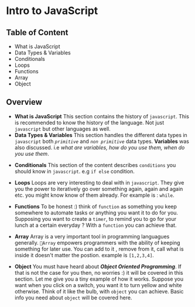 # Intro to JavaScript

## Table of Content

- What is JavaScript
- Data Types & Variables
- Conditionals
- Loops
- Functions
- Array
- Object

## Overview

- **What is JavaScript**
  This section contains the history of `javascript`. This is recommended to know the history of the language. Not just `javascript` but other languages as well.
  <br>
- **Data Types & Variables**
  This section handles the different data types in `javascript` both _`primitive`_ and _`non primitive`_ data types. **Variables** was also discussed. i.e _what are variables, how do you use them, when do you use them_.

* **Conditionals**
  This section of the content describes `conditions` you should know in `javascript`. e.g `if else` condition.

- **Loops**
  Loops are very interesting to deal with in `javascript`. They give you the power to iteratively go over something again, again and again etc. you might know know of them already. For example is : `while`.

* **Functions**
  To be honest :) think of `function` as something you keep somewhere to automate tasks or anything you want it to do for you. Supposing you want to create a `timer`, to remind you to go for your lunch at a certain everyday ? With a `function` you can achieve that.

- **Array**
  Array is a very important tool in programming languagues generally. `Array` empowers programmers with the ability of keeping something for later use. You can add to it , remove from it, call what is inside it doesn't matter the postion. example is `[1,2,3,4]`.

* **Object**
  You must have heard about **_Object Oriented Programming_**. If that is not the case for you then, no worries :) it will be covered in this section. Let me give you a tiny example of how it works. Suppose you want when you click on a switch, you want it to turn yellow and white otherwise. Think of it like the bulb, with `object` you can achieve. Basic info you need about `object` will be covered here.
